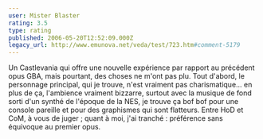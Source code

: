 ```yaml
---
user: Mister Blaster
rating: 3.5
type: rating
published: 2006-05-20T12:52:09.000Z
legacy_url: http://www.emunova.net/veda/test/723.htm#comment-5179
---
```

Un Castlevania qui offre une nouvelle expérience par rapport au précédent opus GBA, mais pourtant, des choses ne m'ont pas plu. Tout d'abord, le personnage principal, qui je trouve, n'est vraiment pas charismatique... en plus de ça, l'ambience vraiment bizzarre, surtout avec la musique de fond sorti d'un synthé de l'époque de la NES, je trouve ça bof bof pour une console pareille et pour des graphismes qui sont flatteurs. Entre HoD et CoM, à vous de juger ; quant à moi, j'ai tranché : préférence sans équivoque au premier opus.